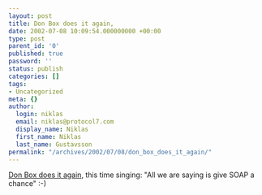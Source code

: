 ```yaml
---
layout: post
title: Don Box does it again,
date: 2002-07-08 10:09:54.000000000 +00:00
type: post
parent_id: '0'
published: true
password: ''
status: publish
categories: []
tags:
- Uncategorized
meta: {}
author:
  login: niklas
  email: niklas@protocol7.com
  display_name: Niklas
  first_name: Niklas
  last_name: Gustavsson
permalink: "/archives/2002/07/08/don_box_does_it_again/"
---
```

[Don Box does it again](http://news.zdnet.co.uk/story/0,,t269-s2118609,00.html), this time singing: "All we are saying is give SOAP a chance" :-)

